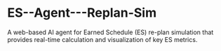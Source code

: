 # ES--Agent---Replan-Sim
A web-based AI agent for Earned Schedule (ES) re-plan simulation that provides real-time calculation and visualization of key ES metrics.
